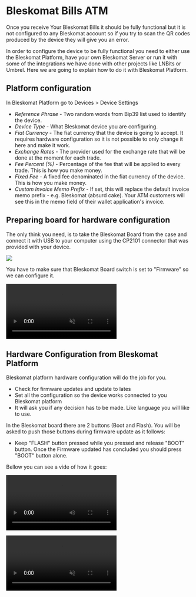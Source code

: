 # Bleskomat Bills ATM

Once you receive Your Bleskomat Bills it should be fully functional but it is not configured to any Bleskomat account so if you try to scan the QR codes produced by the device they will give you an error.

In order to configure the device to be fully functional you need to either use the Bleskomat Platform, have your own Bleskomat Server or run it with some of the integrations we have done with other projects like LNBits or Umbrel. Here we are going to explain how to do it with Bleskomat Platform.

## Platform configuration

In Bleskomat Platform go to Devices > Device Settings

- _Reference Phrase_ - Two random words from Bip39 list used to identify the device.
- _Device Type_ - What Bleskomat device you are configuring.
- _Fiat Currency_ - The fiat currency that the device is going to accept. It requires hardware configuration so it is not possible to only change it here and make it work.
- _Exchange Rates_ - The provider used for the exchange rate that will be done at the moment for each trade.
- _Fee Percent (%)_ - Percentage of the fee that will be applied to every trade. This is how you make money.
- _Fixed Fee_ - A fixed fee denominated in the fiat currency of the device. This is how you make money.
- _Custom Invoice Memo Prefix_ - If set, this will replace the default invoice memo prefix - e.g. Bleskomat (absurd cake). Your ATM customers will see this in the memo field of their wallet application's invoice.

## Preparing board for hardware configuration

The only think you need, is to take the Bleskomat Board from the case and connect it with USB to your computer using the CP2101 connector that was provided with your device.

![](./assets/bleskomat-board-connected.jpg)

You have to make sure that Bleskomat Board switch is set to "Firmware" so we can configure it.

<video controls muted>
  <source src="./assets/connect-blesko-board-to-cp2101--computer-firmware-connector.mp4" type="video/mp4">
</video>

## Hardware Configuration from Bleskomat Platform

Bleskomat platform hardware configuration will do the job for you.

- Check for firmware updates and update to lates
- Set all the configuration so the device works connected to you Bleskomat platform
- It will ask you if any decision has to be made. Like language you will like to use.

In the Bleskomat board there are 2 buttons (Boot and Flash). You will be asked to push those buttons during firmware update as it follows:

- Keep "FLASH" button pressed while you pressed and release "BOOT" button. Once the Firmware updated has concluded you should press "BOOT" button alone.

Bellow you can see a vide of how it goes:

![](./assets/connect-blesko-board-to-cp2101--computer-firmware-connector.mp4)

<video controls muted>
  <source src="./assets/bleskomat-bills-hardware-configuration.webm" type="video/webm">
</video>
